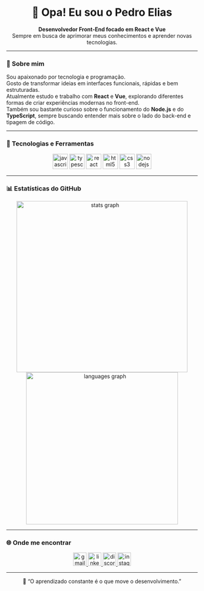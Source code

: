 <h1 align="center">👋 Opa! Eu sou o Pedro Elias</h1>

<p align="center">
  <b>Desenvolvedor Front-End focado em React e Vue</b><br/>
  Sempre em busca de aprimorar meus conhecimentos e aprender novas tecnologias.
</p>

---

### 🧠 Sobre mim
Sou apaixonado por tecnologia e programação.  
Gosto de transformar ideias em interfaces funcionais, rápidas e bem estruturadas.  
Atualmente estudo e trabalho com **React** e **Vue**, explorando diferentes formas de criar experiências modernas no front-end.  
Também sou bastante curioso sobre o funcionamento do **Node.js** e do **TypeScript**, sempre buscando entender mais sobre o lado do back-end e tipagem de código.


---

### 🚀 Tecnologias e Ferramentas
<div align="center">
  <img src="https://cdn.jsdelivr.net/gh/devicons/devicon/icons/javascript/javascript-original.svg" height="40" alt="javascript logo"/>
  <img src="https://cdn.jsdelivr.net/gh/devicons/devicon/icons/typescript/typescript-original.svg" height="40" alt="typescript logo"/>
  <img src="https://cdn.jsdelivr.net/gh/devicons/devicon/icons/react/react-original.svg" height="40" alt="react logo"/>
  <img src="https://cdn.jsdelivr.net/gh/devicons/devicon/icons/html5/html5-original.svg" height="40" alt="html5 logo"/>
  <img src="https://cdn.jsdelivr.net/gh/devicons/devicon/icons/css3/css3-original.svg" height="40" alt="css3 logo"/>
  <img src="https://cdn.jsdelivr.net/gh/devicons/devicon/icons/nodejs/nodejs-original.svg" height="40" alt="nodejs logo"/>
</div>

---

### 📊 Estatísticas do GitHub
<div align="center">
  <img src="https://github-readme-stats.vercel.app/api?username=pedro00876&show_icons=true&theme=dracula&count_private=true&hide_border=false" width="450" alt="stats graph"/>
  <img src="https://github-readme-stats.vercel.app/api/top-langs?username=pedro00876&layout=compact&theme=dracula&hide_border=false" width="400" alt="languages graph"/>
</div>

>



---

### 🌐 Onde me encontrar
<div align="center">
  <a href="mailto:pedroelias2713@gmail.com" target="_blank">
    <img src="https://img.shields.io/static/v1?message=Gmail&logo=gmail&label=&color=D14836&logoColor=white&style=for-the-badge" height="35" alt="gmail logo"/>
  </a>
  <a href="https://www.linkedin.com/in/pedroelias007/" target="_blank">
    <img src="https://img.shields.io/static/v1?message=LinkedIn&logo=linkedin&label=&color=0077B5&logoColor=white&style=for-the-badge" height="35" alt="linkedin logo"/>
  </a>
  <a href="https://discord.com/users/pedroelias0069" target="_blank">
    <img src="https://img.shields.io/static/v1?message=Discord&logo=discord&label=&color=5865F2&logoColor=white&style=for-the-badge" height="35" alt="discord logo"/>
  </a>
  <a href="https://www.instagram.com/pedrochagas__/" target="_blank">
    <img src="https://img.shields.io/static/v1?message=Instagram&logo=instagram&label=&color=E4405F&logoColor=white&style=for-the-badge" height="35" alt="instagram logo"/>
  </a>
</div>

---

<p align="center">💬 “O aprendizado constante é o que move o desenvolvimento.”</p>
